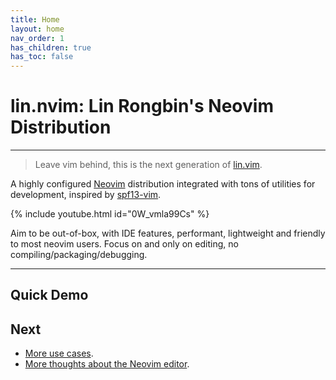 ```yaml
---
title: Home
layout: home
nav_order: 1
has_children: true
has_toc: false
---
```


# lin.nvim: Lin Rongbin's Neovim Distribution

---

> Leave vim behind, this is the next generation of [lin.vim](https://github.com/linrongbin16/lin.vim).

A highly configured [Neovim](https://neovim.io/) distribution integrated with tons of utilities for development, inspired by [spf13-vim](https://github.com/spf13/spf13-vim).

{% include youtube.html id="0W_vmla99Cs" %}

<!-- {% include image.html src="/assets/demos/ui/start-ui.jpg" alt="start-ui.jpg" width="100%" %} -->

Aim to be out-of-box, with IDE features, performant, lightweight and friendly to most neovim users. Focus on and only on editing, no compiling/packaging/debugging.

---

## Quick Demo

## Next

- [More use cases](/lin.nvim.dev/docs/demo).
- [More thoughts about the Neovim editor](/lin.nvim.dev/docs/philosophy).
